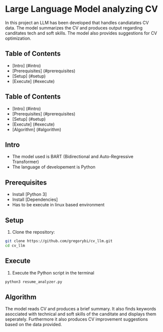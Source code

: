 # Large Language Model analyzing CV

In this project an LLM has been developed that handles candiatates CV data.
The model summarizes the CV and produces output regarding canditates tech and soft skills.
The model also provides suggestions for CV optimization.


## Table of Contents

- [Intro] (#intro)
- [Prerequisites] (#prerequisites)
- [Setup] (#setup)
- [Execute] (#execute)

## Table of Contents

- [Intro] (#intro)
- [Prerequisites] (#prerequisites)
- [Setup] (#setup)
- [Execute] (#execute)
- [Algorithm] (#algorithm)

## Intro
- The model used is BART (Bidirectional and Auto-Regressive Transformer)
- The language of developement is Python

## Prerequisites
- Install [Python 3]
- Install [Dependencies]
- Has to be execute in linux based environment

## Setup
1. Clone the repository:

```bash
git clone https://github.com/gregorybi/cv_llm.git
cd cv_llm
```

## Execute
1. Execute the Python script in the terminal

```bash
python3 resume_analyzer.py
```

## Algorithm
The model reads CV and produces a brief summary.
It also finds keywords asocciated with technical and soft skills of the canditate and displays them seperately.
Furthermore it also produces CV improvement suggestions based on the data provided.